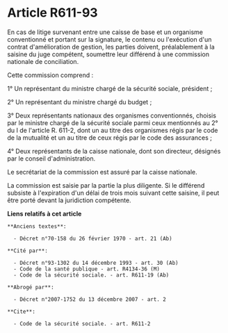 # Article R611-93

En cas de litige survenant entre une caisse de base et un organisme conventionné et portant sur la signature, le contenu ou
l'exécution d'un contrat d'amélioration de gestion, les parties doivent, préalablement à la saisine du juge compétent,
soumettre leur différend à une commission nationale de conciliation.

Cette commission comprend :

1° Un représentant du ministre chargé de la sécurité sociale, président ;

2° Un représentant du ministre chargé du budget ;

3° Deux représentants nationaux des organismes conventionnés, choisis par le ministre chargé de la sécurité sociale parmi
ceux mentionnés au 2° du I de l'article R. 611-2, dont un au titre des organismes régis par le code de la mutualité et un au
titre de ceux régis par le code des assurances ;

4° Deux représentants de la caisse nationale, dont son directeur, désignés par le conseil d'administration.

Le secrétariat de la commission est assuré par la caisse nationale.

La commission est saisie par la partie la plus diligente. Si le différend subsiste à l'expiration d'un délai de trois mois
suivant cette saisine, il peut être porté devant la juridiction compétente.

**Liens relatifs à cet article**

	**Anciens textes**:

	  - Décret n°70-158 du 26 février 1970 - art. 21 (Ab)

	**Cité par**:

	  - Décret n°93-1302 du 14 décembre 1993 - art. 30 (Ab)
	  - Code de la santé publique - art. R4134-36 (M)
	  - Code de la sécurité sociale. - art. R611-19 (Ab)

	**Abrogé par**:

	  - Décret n°2007-1752 du 13 décembre 2007 - art. 2

	**Cite**:

	  - Code de la sécurité sociale. - art. R611-2
